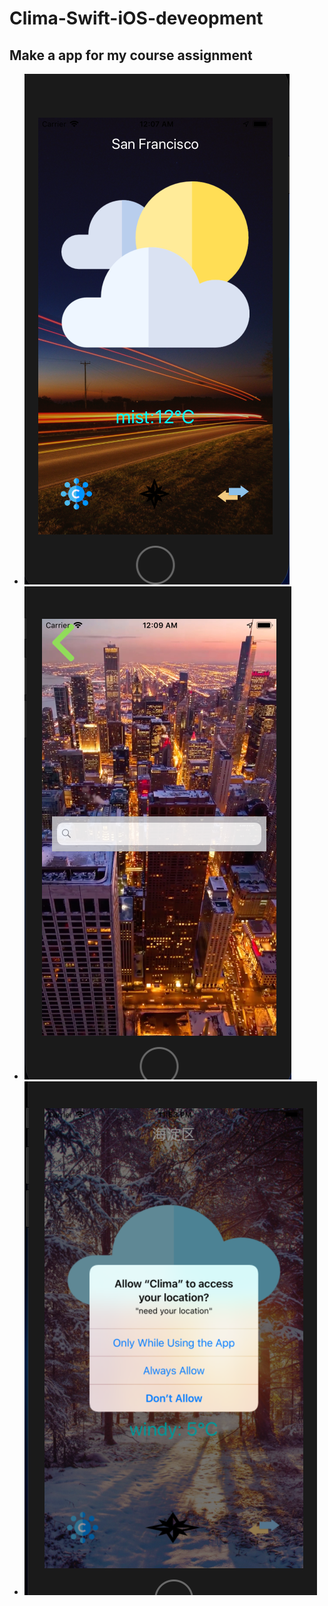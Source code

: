 # Clima-Swift-iOS-deveopment
Make a app for my course assignment
---
- ![mainView](https://github.com/nothingsh/Clima-Swift-iOS-development/blob/master/runMainView.PNG)
- ![changeCity](https://github.com/nothingsh/Clima-Swift-iOS-development/blob/master/runChangeCityView.PNG)
- ![popout](https://github.com/nothingsh/Clima-Swift-iOS-development/blob/master/popout.PNG)
